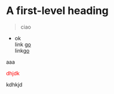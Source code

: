 # A first-level heading
> ciao
* ok<br>
link [go](https://google.com)<br>
link[go](../testITSpisa)



aaa


<span style="color: red;">dhjdk</span>


kdhkjd
